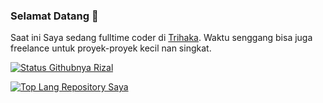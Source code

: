 ### Selamat Datang 👋

Saat ini Saya sedang fulltime coder di [Trihaka](https://trihaka.id). Waktu senggang bisa juga freelance untuk proyek-proyek kecil nan singkat.

[![Status Githubnya Rizal](https://github-readme-stats-theta-lovat-59.vercel.app/api?include_all_commits=true&count_private=true&username=reyzeal&show_icons=true&theme=buefy)](https://github.com/reyzeal/github-readme-stats)

[![Top Lang Repository Saya](https://github-readme-stats-theta-lovat-59.vercel.app/api/top-langs/?username=reyzeal&layout=compact&theme=buefy)](https://github.com/reyzeal/github-readme-stats)

